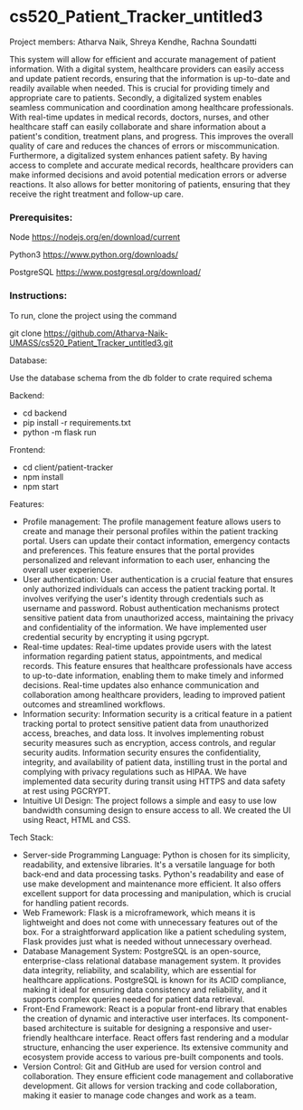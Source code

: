 # cs520_Patient_Tracker_untitled3

Project members: Atharva Naik, Shreya Kendhe, Rachna Soundatti

This system will allow for efficient and accurate management of patient information. With a digital system, healthcare providers can easily access and update patient records, ensuring that the information is up-to-date and readily available when needed. This is crucial for providing timely and appropriate care to patients.
Secondly, a digitalized system enables seamless communication and coordination among healthcare professionals. With real-time updates in medical records, doctors, nurses, and other healthcare staff can easily collaborate and share information about a patient's condition, treatment plans, and progress. This improves the overall quality of care and reduces the chances of errors or miscommunication.
Furthermore, a digitalized system enhances patient safety. By having access to complete and accurate medical records, healthcare providers can make informed decisions and avoid potential medication errors or adverse reactions. It also allows for better monitoring of patients, ensuring that they receive the right treatment and follow-up care.

### Prerequisites:
Node https://nodejs.org/en/download/current

Python3 https://www.python.org/downloads/

PostgreSQL https://www.postgresql.org/download/

### Instructions:
To run, clone the project using the command

git clone https://github.com/Atharva-Naik-UMASS/cs520_Patient_Tracker_untitled3.git

Database:

Use the database schema from the db folder to crate required schema

Backend:
* cd backend
* pip install -r requirements.txt
* python -m flask run

Frontend: 
* cd client/patient-tracker
* npm install
* npm start

Features:
* Profile management: The profile management feature allows users to create and manage their personal profiles within the patient tracking portal. Users can update their contact information, emergency contacts and preferences. This feature ensures that the portal provides personalized and relevant information to each user, enhancing the overall user experience. 
* User authentication: User authentication is a crucial feature that ensures only authorized individuals can access the patient tracking portal. It involves verifying the user's identity through credentials such as username and password. Robust authentication mechanisms protect sensitive patient data from unauthorized access, maintaining the privacy and confidentiality of the information. We have implemented user credential security by encrypting it using pgcrypt.
* Real-time updates: Real-time updates provide users with the latest information regarding patient status, appointments, and medical records. This feature ensures that healthcare professionals have access to up-to-date information, enabling them to make timely and informed decisions. Real-time updates also enhance communication and collaboration among healthcare providers, leading to improved patient outcomes and streamlined workflows.
* Information security: Information security is a critical feature in a patient tracking portal to protect sensitive patient data from unauthorized access, breaches, and data loss. It involves implementing robust security measures such as encryption, access controls, and regular security audits. Information security ensures the confidentiality, integrity, and availability of patient data, instilling trust in the portal and complying with privacy regulations such as HIPAA. We have implemented data security during transit using HTTPS and data safety at rest using PGCRYPT.
* Intuitive UI Design: The project follows a simple and easy to use low bandwidth consuming design to ensure access to all. We created the UI using React, HTML and CSS.

Tech Stack:
* Server-side Programming Language: Python is chosen for its simplicity, readability, and extensive libraries. It's a versatile language for both back-end and data processing tasks. Python's readability and ease of use make development and maintenance more efficient. It also offers excellent support for data processing and manipulation, which is crucial for handling patient records. 
* Web Framework: Flask is a microframework, which means it is lightweight and does not come with unnecessary features out of the box. For a straightforward application like a patient scheduling system, Flask provides just what is needed without unnecessary overhead. 
* Database Management System: PostgreSQL is an open-source, enterprise-class relational database management system. It provides data integrity, reliability, and scalability, which are essential for healthcare applications. PostgreSQL is known for its ACID compliance, making it ideal for ensuring data consistency and reliability, and it supports complex queries needed for patient data retrieval. 
* Front-End Framework: React is a popular front-end library that enables the creation of dynamic and interactive user interfaces. Its component-based architecture is suitable for designing a responsive and user-friendly healthcare interface. React offers fast rendering and a modular structure, enhancing the user experience. Its extensive community and ecosystem provide access to various pre-built components and tools.
* Version Control: Git and GitHub are used for version control and collaboration. They ensure efficient code management and collaborative development. Git allows for version tracking and code collaboration, making it easier to manage code changes and work as a team. 



